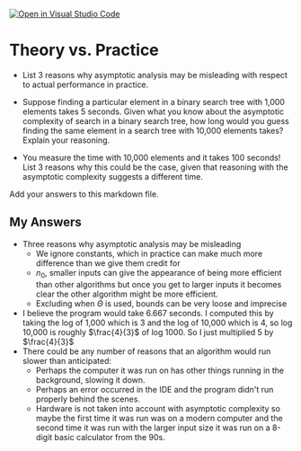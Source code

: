 [![Open in Visual Studio Code](https://classroom.github.com/assets/open-in-vscode-718a45dd9cf7e7f842a935f5ebbe5719a5e09af4491e668f4dbf3b35d5cca122.svg)](https://classroom.github.com/online_ide?assignment_repo_id=12027493&assignment_repo_type=AssignmentRepo)
# Theory vs. Practice

- List 3 reasons why asymptotic analysis may be misleading with respect to
  actual performance in practice.

- Suppose finding a particular element in a binary search tree with 1,000
  elements takes 5 seconds. Given what you know about the asymptotic complexity
  of search in a binary search tree, how long would you guess finding the same
  element in a search tree with 10,000 elements takes? Explain your reasoning.

- You measure the time with 10,000 elements and it takes 100 seconds! List 3
  reasons why this could be the case, given that reasoning with the asymptotic
  complexity suggests a different time.

Add your answers to this markdown file.

## My Answers
- Three reasons why asymptotic analysis may be misleading
  - We ignore constants, which in practice can make much more difference than we give them credit for
  - $n_0$, smaller inputs can give the appearance of being more efficient than other algorithms but once you get to larger inputs it becomes clear the other algorithm might be more efficient.
  - Excluding when $\Theta$ is used, bounds can be very loose and imprecise
- I believe the program would take 6.667 seconds. I computed this by taking the log of 1,000 which is 3 and the log of 10,000 which is 4, so log 10,000 is roughly $\frac{4}{3}$ of log 1000. So I just multiplied 5 by $\frac{4}{3}$
- There could be any number of reasons that an algorithm would run slower than anticipated:
  - Perhaps the computer it was run on has other things running in the background, slowing it down.
  - Perhaps an error occurred in the IDE and the program didn't run properly behind the scenes.
  - Hardware is not taken into account with asymptotic complexity so maybe the first time it was run was on a modern computer and the second time it was run with the larger input size it was run on a 8-digit basic calculator from the 90s.
